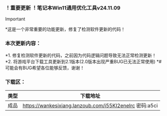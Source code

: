 ### ！重要更新 ！笔记本Win11通用优化工具v24.11.09

> [!IMPORTANT]
> *这是一个非常重要的功能更新，修复了检测软件更新的代码！

### 本次更新内容：
*1. 修复检测软件更新的代码，之前因为代码逻辑问题导致无法正常检测更新！
*2. 将游戏平台下载工具更新到2.1版本(2.0版本出现严重BUG已无法正常使用)
*# 可能会有BUG希望各位能够反馈，谢谢！

### 下载区：

| 类型      | 下载地址 |
| ----------- | ----------- |
| 成品  |https://wankesixiang.lanzoub.com/i55KI2enelrc 密码:a5ci       |